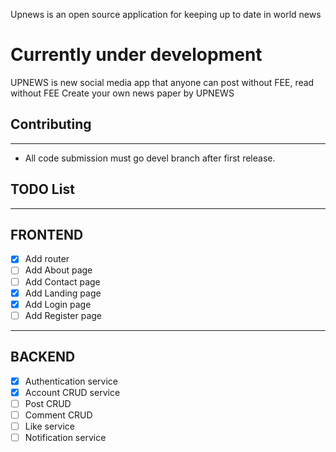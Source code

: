 Upnews is an open source application for keeping up to date in world news

# Currently under development
UPNEWS is new social media app that anyone can post without FEE, read without FEE
Create your own news paper by UPNEWS

## Contributing
------------
- All code submission must go devel branch after first release.

## TODO List
------------
## FRONTEND
- [x] Add router
- [ ] Add About page
- [ ] Add Contact page
- [x] Add Landing page
- [x] Add Login page
- [ ] Add Register page
------------
## BACKEND
- [x] Authentication service
- [x] Account CRUD service
- [ ] Post CRUD
- [ ] Comment CRUD
- [ ] Like service
- [ ] Notification service